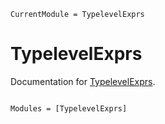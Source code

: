 ```@meta
CurrentModule = TypelevelExprs
```

# TypelevelExprs

Documentation for [TypelevelExprs](https://github.com/cscherrer/TypelevelExprs.jl).

```@index
```

```@autodocs
Modules = [TypelevelExprs]
```
